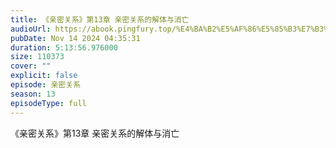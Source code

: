 ```yaml
---
title: 《亲密关系》第13章 亲密关系的解体与消亡
audioUrl: https://abook.pingfury.top/%E4%BA%B2%E5%AF%86%E5%85%B3%E7%B3%BB-90-%E7%AC%AC13%E7%AB%A0-%E4%BA%B2%E5%AF%86%E5%85%B3%E7%B3%BB%E7%9A%84%E8%A7%A3%E4%BD%93%E4%B8%8E%E6%B6%88%E4%BA%A1-7x7v9yd5.wav
pubDate: Nov 14 2024 04:35:31
duration: 5:13:56.976000
size: 110373
cover: ""
explicit: false
episode: 亲密关系
season: 13
episodeType: full
---
```

《亲密关系》第13章 亲密关系的解体与消亡
